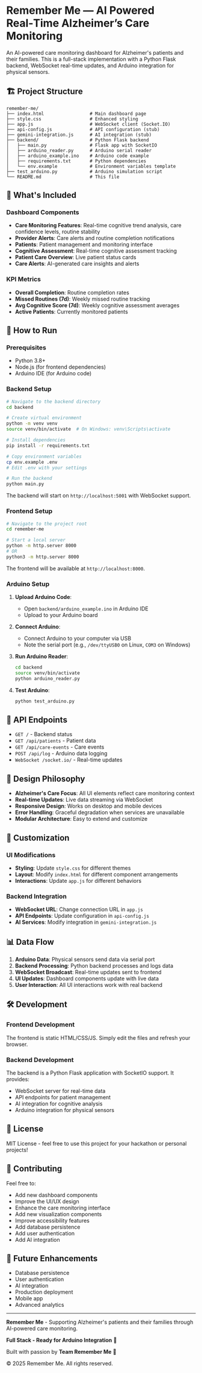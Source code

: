 # Remember Me — AI Powered Real‑Time Alzheimer’s Care Monitoring 

An AI-powered care monitoring dashboard for Alzheimer's patients and their families. This is a full-stack implementation with a Python Flask backend, WebSocket real-time updates, and Arduino integration for physical sensors.

## 🏗️ Project Structure

```
remember-me/
├── index.html                 # Main dashboard page
├── style.css                  # Enhanced styling
├── app.js                     # WebSocket client (Socket.IO)
├── api-config.js              # API configuration (stub)
├── gemini-integration.js      # AI integration (stub)
├── backend/                   # Python Flask backend
│   ├── main.py                # Flask app with SocketIO
│   ├── arduino_reader.py      # Arduino serial reader
│   ├── arduino_example.ino    # Arduino code example
│   ├── requirements.txt       # Python dependencies
│   └── env.example            # Environment variables template
├── test_arduino.py            # Arduino simulation script
└── README.md                  # This file
```

## 🎯 What's Included

### Dashboard Components

- **Care Monitoring Features**: Real-time cognitive trend analysis, care confidence levels, routine stability
- **Provider Alerts**: Care alerts and routine completion notifications
- **Patients**: Patient management and monitoring interface
- **Cognitive Assessment**: Real-time cognitive assessment tracking
- **Patient Care Overview**: Live patient status cards
- **Care Alerts**: AI-generated care insights and alerts

### KPI Metrics

- **Overall Completion**: Routine completion rates
- **Missed Routines (7d)**: Weekly missed routine tracking
- **Avg Cognitive Score (7d)**: Weekly cognitive assessment averages
- **Active Patients**: Currently monitored patients

## 🚀 How to Run

### Prerequisites

- Python 3.8+
- Node.js (for frontend dependencies)
- Arduino IDE (for Arduino code)

### Backend Setup

```bash
# Navigate to the backend directory
cd backend

# Create virtual environment
python -m venv venv
source venv/bin/activate  # On Windows: venv\Scripts\activate

# Install dependencies
pip install -r requirements.txt

# Copy environment variables
cp env.example .env
# Edit .env with your settings

# Run the backend
python main.py
```

The backend will start on `http://localhost:5001` with WebSocket support.

### Frontend Setup

```bash
# Navigate to the project root
cd remember-me

# Start a local server
python -m http.server 8000
# OR
python3 -m http.server 8000
```

The frontend will be available at `http://localhost:8000`.

### Arduino Setup

1. **Upload Arduino Code**:
   - Open `backend/arduino_example.ino` in Arduino IDE
   - Upload to your Arduino board

2. **Connect Arduino**:
   - Connect Arduino to your computer via USB
   - Note the serial port (e.g., `/dev/ttyUSB0` on Linux, `COM3` on Windows)

3. **Run Arduino Reader**:
   ```bash
   cd backend
   source venv/bin/activate
   python arduino_reader.py
   ```

4. **Test Arduino**:
   ```bash
   python test_arduino.py
   ```

## 🔌 API Endpoints

- `GET /` - Backend status
- `GET /api/patients` - Patient data
- `GET /api/care-events` - Care events
- `POST /api/log` - Arduino data logging
- `WebSocket /socket.io/` - Real-time updates

## 🎨 Design Philosophy

- **Alzheimer's Care Focus**: All UI elements reflect care monitoring context
- **Real-time Updates**: Live data streaming via WebSocket
- **Responsive Design**: Works on desktop and mobile devices
- **Error Handling**: Graceful degradation when services are unavailable
- **Modular Architecture**: Easy to extend and customize

## 🔧 Customization

### UI Modifications
- **Styling**: Update `style.css` for different themes
- **Layout**: Modify `index.html` for different component arrangements
- **Interactions**: Update `app.js` for different behaviors

### Backend Integration
- **WebSocket URL**: Change connection URL in `app.js`
- **API Endpoints**: Update configuration in `api-config.js`
- **AI Services**: Modify integration in `gemini-integration.js`

## 📊 Data Flow

1. **Arduino Data**: Physical sensors send data via serial port
2. **Backend Processing**: Python backend processes and logs data
3. **WebSocket Broadcast**: Real-time updates sent to frontend
4. **UI Updates**: Dashboard components update with live data
5. **User Interaction**: All UI interactions work with real backend

## 🛠️ Development

### Frontend Development

The frontend is static HTML/CSS/JS. Simply edit the files and refresh your browser.

### Backend Development

The backend is a Python Flask application with SocketIO support. It provides:
- WebSocket server for real-time data
- API endpoints for patient management
- AI integration for cognitive analysis
- Arduino integration for physical sensors

## 📝 License

MIT License - feel free to use this project for your hackathon or personal projects!

## 🤝 Contributing

Feel free to:
- Add new dashboard components
- Improve the UI/UX design
- Enhance the care monitoring interface
- Add new visualization components
- Improve accessibility features
- Add database persistence
- Add user authentication
- Add AI integration

## 🔮 Future Enhancements

- Database persistence
- User authentication
- AI integration
- Production deployment
- Mobile app
- Advanced analytics

---

**Remember Me** - Supporting Alzheimer's patients and their families through AI-powered care monitoring.

**Full Stack - Ready for Arduino Integration** 🚀

Built with passion by **Team Remember Me** 💙

© 2025 Remember Me. All rights reserved.
